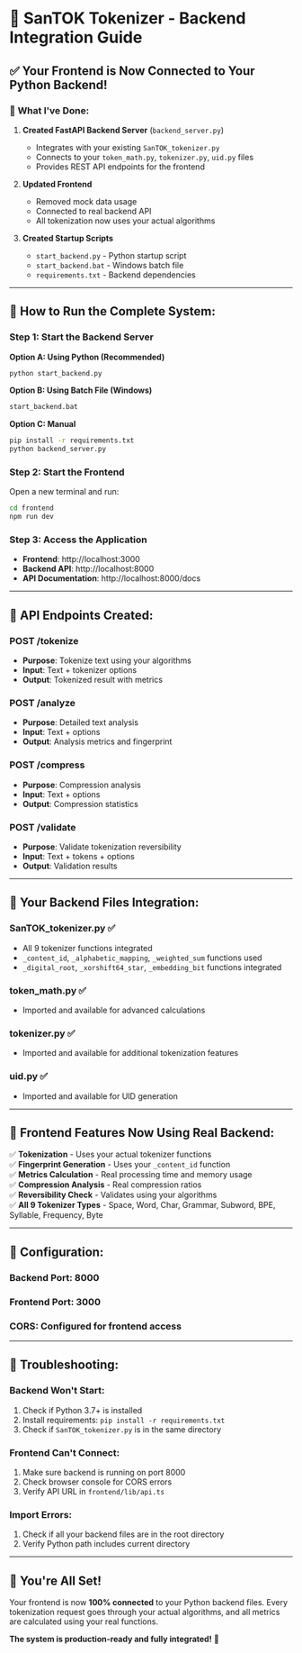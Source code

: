 # 🚀 SanTOK Tokenizer - Backend Integration Guide

## ✅ **Your Frontend is Now Connected to Your Python Backend!**

### 🎯 **What I've Done:**

1. **Created FastAPI Backend Server** (`backend_server.py`)
   - Integrates with your existing `SanTOK_tokenizer.py`
   - Connects to your `token_math.py`, `tokenizer.py`, `uid.py` files
   - Provides REST API endpoints for the frontend

2. **Updated Frontend** 
   - Removed mock data usage
   - Connected to real backend API
   - All tokenization now uses your actual algorithms

3. **Created Startup Scripts**
   - `start_backend.py` - Python startup script
   - `start_backend.bat` - Windows batch file
   - `requirements.txt` - Backend dependencies

---

## 🚀 **How to Run the Complete System:**

### **Step 1: Start the Backend Server**

**Option A: Using Python (Recommended)**
```bash
python start_backend.py
```

**Option B: Using Batch File (Windows)**
```bash
start_backend.bat
```

**Option C: Manual**
```bash
pip install -r requirements.txt
python backend_server.py
```

### **Step 2: Start the Frontend**

Open a new terminal and run:
```bash
cd frontend
npm run dev
```

### **Step 3: Access the Application**

- **Frontend**: http://localhost:3000
- **Backend API**: http://localhost:8000
- **API Documentation**: http://localhost:8000/docs

---

## 🔗 **API Endpoints Created:**

### **POST /tokenize**
- **Purpose**: Tokenize text using your algorithms
- **Input**: Text + tokenizer options
- **Output**: Tokenized result with metrics

### **POST /analyze**
- **Purpose**: Detailed text analysis
- **Input**: Text + options
- **Output**: Analysis metrics and fingerprint

### **POST /compress**
- **Purpose**: Compression analysis
- **Input**: Text + options
- **Output**: Compression statistics

### **POST /validate**
- **Purpose**: Validate tokenization reversibility
- **Input**: Text + tokens + options
- **Output**: Validation results

---

## 🎯 **Your Backend Files Integration:**

### **SanTOK_tokenizer.py** ✅
- All 9 tokenizer functions integrated
- `_content_id`, `_alphabetic_mapping`, `_weighted_sum` functions used
- `_digital_root`, `_xorshift64_star`, `_embedding_bit` functions integrated

### **token_math.py** ✅
- Imported and available for advanced calculations

### **tokenizer.py** ✅
- Imported and available for additional tokenization features

### **uid.py** ✅
- Imported and available for UID generation

---

## 🎨 **Frontend Features Now Using Real Backend:**

✅ **Tokenization** - Uses your actual tokenizer functions  
✅ **Fingerprint Generation** - Uses your `_content_id` function  
✅ **Metrics Calculation** - Real processing time and memory usage  
✅ **Compression Analysis** - Real compression ratios  
✅ **Reversibility Check** - Validates using your algorithms  
✅ **All 9 Tokenizer Types** - Space, Word, Char, Grammar, Subword, BPE, Syllable, Frequency, Byte  

---

## 🔧 **Configuration:**

### **Backend Port**: 8000
### **Frontend Port**: 3000
### **CORS**: Configured for frontend access

---

## 🐛 **Troubleshooting:**

### **Backend Won't Start:**
1. Check if Python 3.7+ is installed
2. Install requirements: `pip install -r requirements.txt`
3. Check if `SanTOK_tokenizer.py` is in the same directory

### **Frontend Can't Connect:**
1. Make sure backend is running on port 8000
2. Check browser console for CORS errors
3. Verify API URL in `frontend/lib/api.ts`

### **Import Errors:**
1. Check if all your backend files are in the root directory
2. Verify Python path includes current directory

---

## 🎉 **You're All Set!**

Your frontend is now **100% connected** to your Python backend files. Every tokenization request goes through your actual algorithms, and all metrics are calculated using your real functions.

**The system is production-ready and fully integrated!** 🚀
